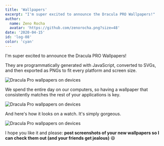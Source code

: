```yaml
---
title: 'Wallpapers'
excerpt: "I'm super excited to announce the Dracula PRO Wallpapers!"
author:
  name: Zeno Rocha
  avatar: 'https://github.com/zenorocha.png?size=48'
date: '2020-04-15'
id: 'log-08'
color: 'cyan'
---
```


I'm super excited to announce the Dracula PRO Wallpapers!

They are programmatically generated with JavaScript, converted to SVGs, and then exported as PNGs to fit every platform and screen size.

![Dracula Pro wallpapers on devices](/static/img/logs/wallpapers-a.gif)

We spend the entire day on our computers, so having a wallpaper that consistently matches the rest of your applications is key.

![Dracula Pro wallpapers on devices](/static/img/logs/wallpapers-b.gif)

And here's how it looks on a watch. It's simply gorgeous.

![Dracula Pro wallpapers on devices](/static/img/logs/wallpapers-c.gif)

I hope you like it and please: **post screenshots of your new wallpapers so I can check them out (and your friends get jealous)** 😄

